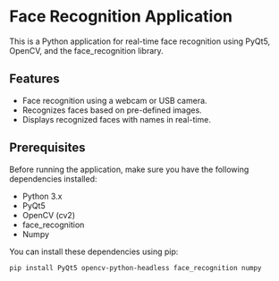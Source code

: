 # Face Recognition Application

This is a Python application for real-time face recognition using PyQt5, OpenCV, and the face_recognition library.

## Features

- Face recognition using a webcam or USB camera.
- Recognizes faces based on pre-defined images.
- Displays recognized faces with names in real-time.

## Prerequisites

Before running the application, make sure you have the following dependencies installed:

- Python 3.x
- PyQt5
- OpenCV (cv2)
- face_recognition
- Numpy

You can install these dependencies using pip:

```bash
pip install PyQt5 opencv-python-headless face_recognition numpy
